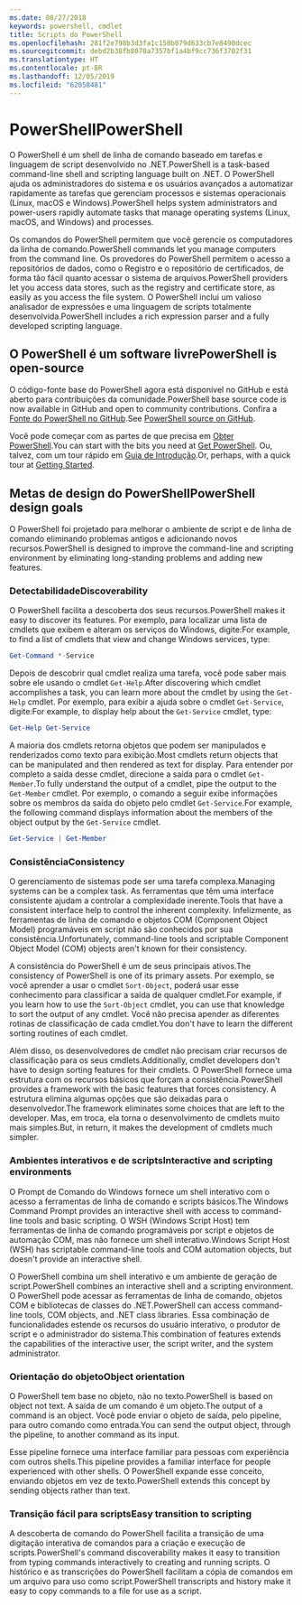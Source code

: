 ```yaml
---
ms.date: 08/27/2018
keywords: powershell, cmdlet
title: Scripts do PowerShell
ms.openlocfilehash: 281f2e798b3d3fa1c150b079d633cb7e8490dcec
ms.sourcegitcommit: debd2b38fb8070a7357bf1a4bf9cc736f3702f31
ms.translationtype: HT
ms.contentlocale: pt-BR
ms.lasthandoff: 12/05/2019
ms.locfileid: "62058481"
---
```

# <a name="powershell"></a><span data-ttu-id="fe4a3-103">PowerShell</span><span class="sxs-lookup"><span data-stu-id="fe4a3-103">PowerShell</span></span>

<span data-ttu-id="fe4a3-104">O PowerShell é um shell de linha de comando baseado em tarefas e linguagem de script desenvolvido no .NET.</span><span class="sxs-lookup"><span data-stu-id="fe4a3-104">PowerShell is a task-based command-line shell and scripting language built on .NET.</span></span>
<span data-ttu-id="fe4a3-105">O PowerShell ajuda os administradores do sistema e os usuários avançados a automatizar rapidamente as tarefas que gerenciam processos e sistemas operacionais (Linux, macOS e Windows).</span><span class="sxs-lookup"><span data-stu-id="fe4a3-105">PowerShell helps system administrators and power-users rapidly automate tasks that manage operating systems (Linux, macOS, and Windows) and processes.</span></span>

<span data-ttu-id="fe4a3-106">Os comandos do PowerShell permitem que você gerencie os computadores da linha de comando.</span><span class="sxs-lookup"><span data-stu-id="fe4a3-106">PowerShell commands let you manage computers from the command line.</span></span> <span data-ttu-id="fe4a3-107">Os provedores do PowerShell permitem o acesso a repositórios de dados, como o Registro e o repositório de certificados, de forma tão fácil quanto acessar o sistema de arquivos.</span><span class="sxs-lookup"><span data-stu-id="fe4a3-107">PowerShell providers let you access data stores, such as the registry and certificate store, as easily as you access the file system.</span></span> <span data-ttu-id="fe4a3-108">O PowerShell inclui um valioso analisador de expressões e uma linguagem de scripts totalmente desenvolvida.</span><span class="sxs-lookup"><span data-stu-id="fe4a3-108">PowerShell includes a rich expression parser and a fully developed scripting language.</span></span>

## <a name="powershell-is-open-source"></a><span data-ttu-id="fe4a3-109">O PowerShell é um software livre</span><span class="sxs-lookup"><span data-stu-id="fe4a3-109">PowerShell is open-source</span></span>

<span data-ttu-id="fe4a3-110">O código-fonte base do PowerShell agora está disponível no GitHub e está aberto para contribuições da comunidade.</span><span class="sxs-lookup"><span data-stu-id="fe4a3-110">PowerShell base source code is now available in GitHub and open to community contributions.</span></span>
<span data-ttu-id="fe4a3-111">Confira a [Fonte do PowerShell no GitHub](https://github.com/powershell/powershell).</span><span class="sxs-lookup"><span data-stu-id="fe4a3-111">See [PowerShell source on GitHub](https://github.com/powershell/powershell).</span></span>

<span data-ttu-id="fe4a3-112">Você pode começar com as partes de que precisa em [Obter PowerShell](https://github.com/PowerShell/PowerShell#get-powershell).</span><span class="sxs-lookup"><span data-stu-id="fe4a3-112">You can start with the bits you need at [Get PowerShell](https://github.com/PowerShell/PowerShell#get-powershell).</span></span>
<span data-ttu-id="fe4a3-113">Ou, talvez, com um tour rápido em [Guia de Introdução](https://github.com/PowerShell/PowerShell/blob/master/docs/learning-powershell).</span><span class="sxs-lookup"><span data-stu-id="fe4a3-113">Or, perhaps, with a quick tour at [Getting Started](https://github.com/PowerShell/PowerShell/blob/master/docs/learning-powershell).</span></span>

## <a name="powershell-design-goals"></a><span data-ttu-id="fe4a3-114">Metas de design do PowerShell</span><span class="sxs-lookup"><span data-stu-id="fe4a3-114">PowerShell design goals</span></span>

<span data-ttu-id="fe4a3-115">O PowerShell foi projetado para melhorar o ambiente de script e de linha de comando eliminando problemas antigos e adicionando novos recursos.</span><span class="sxs-lookup"><span data-stu-id="fe4a3-115">PowerShell is designed to improve the command-line and scripting environment by eliminating long-standing problems and adding new features.</span></span>

### <a name="discoverability"></a><span data-ttu-id="fe4a3-116">Detectabilidade</span><span class="sxs-lookup"><span data-stu-id="fe4a3-116">Discoverability</span></span>

<span data-ttu-id="fe4a3-117">O PowerShell facilita a descoberta dos seus recursos.</span><span class="sxs-lookup"><span data-stu-id="fe4a3-117">PowerShell makes it easy to discover its features.</span></span> <span data-ttu-id="fe4a3-118">Por exemplo, para localizar uma lista de cmdlets que exibem e alteram os serviços do Windows, digite:</span><span class="sxs-lookup"><span data-stu-id="fe4a3-118">For example, to find a list of cmdlets that view and change Windows services, type:</span></span>

```powershell
Get-Command *-Service
```

<span data-ttu-id="fe4a3-119">Depois de descobrir qual cmdlet realiza uma tarefa, você pode saber mais sobre ele usando o cmdlet `Get-Help`.</span><span class="sxs-lookup"><span data-stu-id="fe4a3-119">After discovering which cmdlet accomplishes a task, you can learn more about the cmdlet by using the `Get-Help` cmdlet.</span></span> <span data-ttu-id="fe4a3-120">Por exemplo, para exibir a ajuda sobre o cmdlet `Get-Service`, digite:</span><span class="sxs-lookup"><span data-stu-id="fe4a3-120">For example, to display help about the `Get-Service` cmdlet, type:</span></span>

```powershell
Get-Help Get-Service
```

<span data-ttu-id="fe4a3-121">A maioria dos cmdlets retorna objetos que podem ser manipulados e renderizados como texto para exibição.</span><span class="sxs-lookup"><span data-stu-id="fe4a3-121">Most cmdlets return objects that can be manipulated and then rendered as text for display.</span></span> <span data-ttu-id="fe4a3-122">Para entender por completo a saída desse cmdlet, direcione a saída para o cmdlet `Get-Member`.</span><span class="sxs-lookup"><span data-stu-id="fe4a3-122">To fully understand the output of a cmdlet, pipe the output to the `Get-Member` cmdlet.</span></span> <span data-ttu-id="fe4a3-123">Por exemplo, o comando a seguir exibe informações sobre os membros da saída do objeto pelo cmdlet `Get-Service`.</span><span class="sxs-lookup"><span data-stu-id="fe4a3-123">For example, the following command displays information about the members of the object output by the `Get-Service` cmdlet.</span></span>

```powershell
Get-Service | Get-Member
```

### <a name="consistency"></a><span data-ttu-id="fe4a3-124">Consistência</span><span class="sxs-lookup"><span data-stu-id="fe4a3-124">Consistency</span></span>

<span data-ttu-id="fe4a3-125">O gerenciamento de sistemas pode ser uma tarefa complexa.</span><span class="sxs-lookup"><span data-stu-id="fe4a3-125">Managing systems can be a complex task.</span></span> <span data-ttu-id="fe4a3-126">As ferramentas que têm uma interface consistente ajudam a controlar a complexidade inerente.</span><span class="sxs-lookup"><span data-stu-id="fe4a3-126">Tools that have a consistent interface help to control the inherent complexity.</span></span> <span data-ttu-id="fe4a3-127">Infelizmente, as ferramentas de linha de comando e objetos COM (Component Object Model) programáveis em script não são conhecidos por sua consistência.</span><span class="sxs-lookup"><span data-stu-id="fe4a3-127">Unfortunately, command-line tools and scriptable Component Object Model (COM) objects aren't known for their consistency.</span></span>

<span data-ttu-id="fe4a3-128">A consistência do PowerShell é um de seus principais ativos.</span><span class="sxs-lookup"><span data-stu-id="fe4a3-128">The consistency of PowerShell is one of its primary assets.</span></span> <span data-ttu-id="fe4a3-129">Por exemplo, se você aprender a usar o cmdlet `Sort-Object`, poderá usar esse conhecimento para classificar a saída de qualquer cmdlet.</span><span class="sxs-lookup"><span data-stu-id="fe4a3-129">For example, if you learn how to use the `Sort-Object` cmdlet, you can use that knowledge to sort the output of any cmdlet.</span></span> <span data-ttu-id="fe4a3-130">Você não precisa apender as diferentes rotinas de classificação de cada cmdlet.</span><span class="sxs-lookup"><span data-stu-id="fe4a3-130">You don't have to learn the different sorting routines of each cmdlet.</span></span>

<span data-ttu-id="fe4a3-131">Além disso, os desenvolvedores de cmdlet não precisam criar recursos de classificação para os seus cmdlets.</span><span class="sxs-lookup"><span data-stu-id="fe4a3-131">Additionally, cmdlet developers don't have to design sorting features for their cmdlets.</span></span> <span data-ttu-id="fe4a3-132">O PowerShell fornece uma estrutura com os recursos básicos que forçam a consistência.</span><span class="sxs-lookup"><span data-stu-id="fe4a3-132">PowerShell provides a framework with the basic features that forces consistency.</span></span> <span data-ttu-id="fe4a3-133">A estrutura elimina algumas opções que são deixadas para o desenvolvedor.</span><span class="sxs-lookup"><span data-stu-id="fe4a3-133">The framework eliminates some choices that are left to the developer.</span></span> <span data-ttu-id="fe4a3-134">Mas, em troca, ela torna o desenvolvimento de cmdlets muito mais simples.</span><span class="sxs-lookup"><span data-stu-id="fe4a3-134">But, in return, it makes the development of cmdlets much simpler.</span></span>

### <a name="interactive-and-scripting-environments"></a><span data-ttu-id="fe4a3-135">Ambientes interativos e de scripts</span><span class="sxs-lookup"><span data-stu-id="fe4a3-135">Interactive and scripting environments</span></span>

<span data-ttu-id="fe4a3-136">O Prompt de Comando do Windows fornece um shell interativo com o acesso a ferramentas de linha de comando e scripts básicos.</span><span class="sxs-lookup"><span data-stu-id="fe4a3-136">The Windows Command Prompt provides an interactive shell with access to command-line tools and basic scripting.</span></span> <span data-ttu-id="fe4a3-137">O WSH (Windows Script Host) tem ferramentas de linha de comando programáveis por script e objetos de automação COM, mas não fornece um shell interativo.</span><span class="sxs-lookup"><span data-stu-id="fe4a3-137">Windows Script Host (WSH) has scriptable command-line tools and COM automation objects, but doesn't provide an interactive shell.</span></span>

<span data-ttu-id="fe4a3-138">O PowerShell combina um shell interativo e um ambiente de geração de script.</span><span class="sxs-lookup"><span data-stu-id="fe4a3-138">PowerShell combines an interactive shell and a scripting environment.</span></span> <span data-ttu-id="fe4a3-139">O PowerShell pode acessar as ferramentas de linha de comando, objetos COM e bibliotecas de classes do .NET.</span><span class="sxs-lookup"><span data-stu-id="fe4a3-139">PowerShell can access command-line tools, COM objects, and .NET class libraries.</span></span> <span data-ttu-id="fe4a3-140">Essa combinação de funcionalidades estende os recursos do usuário interativo, o produtor de script e o administrador do sistema.</span><span class="sxs-lookup"><span data-stu-id="fe4a3-140">This combination of features extends the capabilities of the interactive user, the script writer, and the system administrator.</span></span>

### <a name="object-orientation"></a><span data-ttu-id="fe4a3-141">Orientação do objeto</span><span class="sxs-lookup"><span data-stu-id="fe4a3-141">Object orientation</span></span>

<span data-ttu-id="fe4a3-142">O PowerShell tem base no objeto, não no texto.</span><span class="sxs-lookup"><span data-stu-id="fe4a3-142">PowerShell is based on object not text.</span></span> <span data-ttu-id="fe4a3-143">A saída de um comando é um objeto.</span><span class="sxs-lookup"><span data-stu-id="fe4a3-143">The output of a command is an object.</span></span> <span data-ttu-id="fe4a3-144">Você pode enviar o objeto de saída, pelo pipeline, para outro comando como entrada.</span><span class="sxs-lookup"><span data-stu-id="fe4a3-144">You can send the output object, through the pipeline, to another command as its input.</span></span>

<span data-ttu-id="fe4a3-145">Esse pipeline fornece uma interface familiar para pessoas com experiência com outros shells.</span><span class="sxs-lookup"><span data-stu-id="fe4a3-145">This pipeline provides a familiar interface for people experienced with other shells.</span></span> <span data-ttu-id="fe4a3-146">O PowerShell expande esse conceito, enviando objetos em vez de texto.</span><span class="sxs-lookup"><span data-stu-id="fe4a3-146">PowerShell extends this concept by sending objects rather than text.</span></span>

### <a name="easy-transition-to-scripting"></a><span data-ttu-id="fe4a3-147">Transição fácil para scripts</span><span class="sxs-lookup"><span data-stu-id="fe4a3-147">Easy transition to scripting</span></span>

<span data-ttu-id="fe4a3-148">A descoberta de comando do PowerShell facilita a transição de uma digitação interativa de comandos para a criação e execução de scripts.</span><span class="sxs-lookup"><span data-stu-id="fe4a3-148">PowerShell's command discoverability makes it easy to transition from typing commands interactively to creating and running scripts.</span></span> <span data-ttu-id="fe4a3-149">O histórico e as transcrições do PowerShell facilitam a cópia de comandos em um arquivo para uso como script.</span><span class="sxs-lookup"><span data-stu-id="fe4a3-149">PowerShell transcripts and history make it easy to copy commands to a file for use as a script.</span></span>
